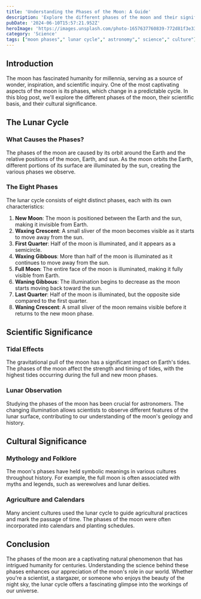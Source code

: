 ```yaml
---
title: 'Understanding the Phases of the Moon: A Guide'
description: 'Explore the different phases of the moon and their significance in both science and culture.'
pubDate: '2024-06-10T15:57:21.952Z'
heroImage: 'https://images.unsplash.com/photo-1657637760839-772d81f3e334?crop=entropy&cs=tinysrgb&fit=max&fm=jpg&ixid=M3w2MjA0NjR8MHwxfHJhbmRvbXx8fHx8fHx8fDE3MTgwMzUwNDF8&ixlib=rb-4.0.3&q=80&w=1080'
category: 'Science'
tags: ["moon phases"," lunar cycle"," astronomy"," science"," culture"]
---
```



## Introduction
The moon has fascinated humanity for millennia, serving as a source of wonder, inspiration, and scientific inquiry. One of the most captivating aspects of the moon is its phases, which change in a predictable cycle. In this blog post, we'll explore the different phases of the moon, their scientific basis, and their cultural significance.

## The Lunar Cycle
### What Causes the Phases?
The phases of the moon are caused by its orbit around the Earth and the relative positions of the moon, Earth, and sun. As the moon orbits the Earth, different portions of its surface are illuminated by the sun, creating the various phases we observe.

### The Eight Phases
The lunar cycle consists of eight distinct phases, each with its own characteristics:
1. **New Moon**: The moon is positioned between the Earth and the sun, making it invisible from Earth.
2. **Waxing Crescent**: A small sliver of the moon becomes visible as it starts to move away from the sun.
3. **First Quarter**: Half of the moon is illuminated, and it appears as a semicircle.
4. **Waxing Gibbous**: More than half of the moon is illuminated as it continues to move away from the sun.
5. **Full Moon**: The entire face of the moon is illuminated, making it fully visible from Earth.
6. **Waning Gibbous**: The illumination begins to decrease as the moon starts moving back toward the sun.
7. **Last Quarter**: Half of the moon is illuminated, but the opposite side compared to the first quarter.
8. **Waning Crescent**: A small sliver of the moon remains visible before it returns to the new moon phase.

## Scientific Significance
### Tidal Effects
The gravitational pull of the moon has a significant impact on Earth's tides. The phases of the moon affect the strength and timing of tides, with the highest tides occurring during the full and new moon phases.

### Lunar Observation
Studying the phases of the moon has been crucial for astronomers. The changing illumination allows scientists to observe different features of the lunar surface, contributing to our understanding of the moon's geology and history.

## Cultural Significance
### Mythology and Folklore
The moon's phases have held symbolic meanings in various cultures throughout history. For example, the full moon is often associated with myths and legends, such as werewolves and lunar deities.

### Agriculture and Calendars
Many ancient cultures used the lunar cycle to guide agricultural practices and mark the passage of time. The phases of the moon were often incorporated into calendars and planting schedules.

## Conclusion
The phases of the moon are a captivating natural phenomenon that has intrigued humanity for centuries. Understanding the science behind these phases enhances our appreciation of the moon's role in our world. Whether you're a scientist, a stargazer, or someone who enjoys the beauty of the night sky, the lunar cycle offers a fascinating glimpse into the workings of our universe.
